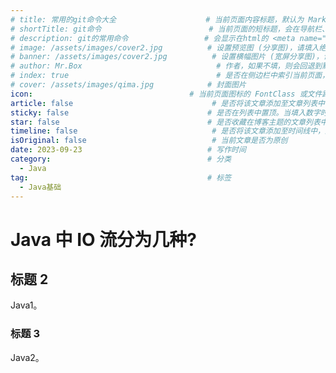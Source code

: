 ```yaml
---
# title: 常用的git命令大全                    # 当前页面内容标题，默认为 Markdown 文件中的第一个 h1 标签内容
# shortTitle: git命令                        # 当前页面的短标题，会在导航栏、侧边栏和路径导航中作为首选
# description: git的常用命令                 # 会显示在html的 <meta name="description" content="git的常用命令">
# image: /assets/images/cover2.jpg          # 设置预览图 (分享图)，请填入绝对路径
# banner: /assets/images/cover2.jpg          # 设置横幅图片 (宽屏分享图)，请填入绝对路径
# author: Mr.Box                              # 作者，如果不填，则会回退到默认作者
# index: true                                 # 是否在侧边栏中索引当前页面，默认true
# cover: /assets/images/qima.jpg            # 封面图片
icon:                                   # 当前页面图标的 FontClass 或文件路径
article: false                               # 是否将该文章添加至文章列表中，默认true
sticky: false                               # 是否在列表中置顶。当填入数字时，数字越大，排名越靠前 ，默认false
star: false                                 # 是否收藏在博客主题的文章列表中。当填入数字时，数字越大，排名越靠前，默认false。
timeline: false                              # 是否将该文章添加至时间线中，默认true
isOriginal: false                            # 当前文章是否为原创
date: 2023-09-23                            # 写作时间
category:                                   # 分类
  - Java
tag:                                        # 标签
  - Java基础
---
```



# Java 中 IO 流分为几种?

## 标题 2

Java1。

### 标题 3

Java2。
